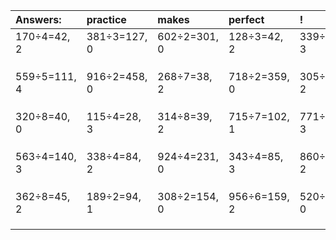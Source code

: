 | Answers: | practice | makes | perfect | ! |
| :--- | :--- | :--- | :--- | :--- |
| 170÷4=42, 2 | 381÷3=127, 0 | 602÷2=301, 0 | 128÷3=42, 2 | 339÷8=42, 3 | 
|   |   |   |   |   | 
|   |   |   |   |   | 
|   |   |   |   |   | 
| 559÷5=111, 4 | 916÷2=458, 0 | 268÷7=38, 2 | 718÷2=359, 0 | 305÷3=101, 2 | 
|   |   |   |   |   | 
|   |   |   |   |   | 
|   |   |   |   |   | 
| 320÷8=40, 0 | 115÷4=28, 3 | 314÷8=39, 2 | 715÷7=102, 1 | 771÷6=128, 3 | 
|   |   |   |   |   | 
|   |   |   |   |   | 
|   |   |   |   |   | 
| 563÷4=140, 3 | 338÷4=84, 2 | 924÷4=231, 0 | 343÷4=85, 3 | 860÷6=143, 2 | 
|   |   |   |   |   | 
|   |   |   |   |   | 
|   |   |   |   |   | 
| 362÷8=45, 2 | 189÷2=94, 1 | 308÷2=154, 0 | 956÷6=159, 2 | 520÷8=65, 0 | 
|   |   |   |   |   | 
|   |   |   |   |   | 
|   |   |   |   |   | 
